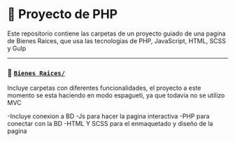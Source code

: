 #  💼 Proyecto de PHP

Este repositorio contiene las carpetas de un proyecto guiado de una pagina de Bienes Raices, que usa las tecnologias de PHP, JavaScript, HTML, SCSS y Gulp

---
### 🔹 [`Bienes Raices/`](./bienesraices)
Incluye carpetas con diferentes funcionalidades, el proyecto a este momento se esta haciendo en modo espagueti, ya que todavia no se utilizo MVC

-Incluye conexion a BD
-Js para hacer la pagina interactiva
-PHP para conectar con la BD
-HTML Y SCSS para el enmaquetado y diseño de la pagina
